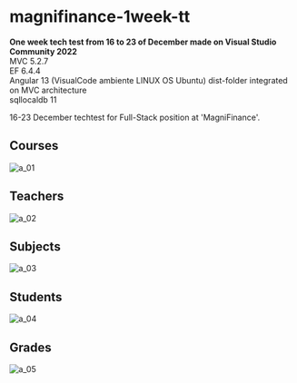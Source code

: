 # magnifinance-1week-tt
<b>One week tech test from 16 to 23 of December made on Visual Studio Community 2022</b>
<br >MVC 5.2.7
<br >EF 6.4.4
<br >Angular 13 (VisualCode ambiente LINUX OS Ubuntu) dist-folder integrated on MVC architecture
<br >sqllocaldb 11

16-23 December techtest for Full-Stack position at 'MagniFinance'.

  <h2>Courses</h2>

![a_01](https://user-images.githubusercontent.com/94993116/147297303-bd4ab92c-b02a-4030-be24-85ca47441782.jpg)

  <h2>Teachers</h2>

![a_02](https://user-images.githubusercontent.com/94993116/147297315-794976bc-d0a3-428f-8457-461ead23a548.jpg)

  <h2>Subjects</h2>

![a_03](https://user-images.githubusercontent.com/94993116/147297320-5c56c258-002e-4e4a-8393-b5bccea0fd55.jpg)

  <h2>Students</h2>

![a_04](https://user-images.githubusercontent.com/94993116/147297322-6b83cfe3-9525-4dbf-aff1-05823a391436.jpg)

  <h2>Grades</h2>

![a_05](https://user-images.githubusercontent.com/94993116/147297324-16aebee7-6e7f-48d5-a48f-65f3f3295c9d.jpg)

